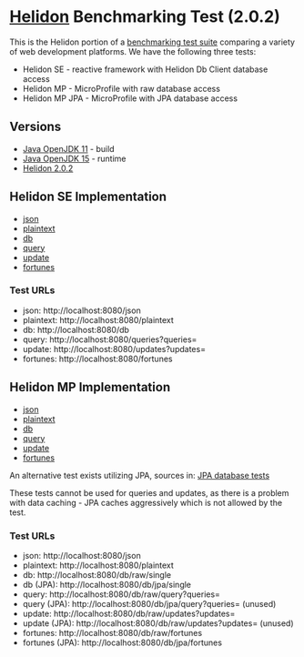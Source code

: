 # [Helidon](http://helidon.io) Benchmarking Test (2.0.2)

This is the Helidon portion of a [benchmarking test suite](../) comparing a variety of web development platforms.
We have the following three tests:

- Helidon SE - reactive framework with Helidon Db Client database access
- Helidon MP - MicroProfile with raw database access
- Helidon MP JPA - MicroProfile with JPA database access

## Versions

* [Java OpenJDK 11](http://openjdk.java.net/) - build
* [Java OpenJDK 15](http://openjdk.java.net/) - runtime
* [Helidon 2.0.2](http://helidon.io/)

## Helidon SE Implementation

* [json](reactive/src/main/java/io/helidon/techempower/se/JsonHandler.java)
* [plaintext](reactive/src/main/java/io/helidon/techempower/se/PlainTextHandler.java)
* [db](reactive/src/main/java/io/helidon/techempower/se/DbService.java)
* [query](reactive/src/main/java/io/helidon/techempower/se/DbService.java)
* [update](reactive/src/main/java/io/helidon/techempower/se/DbService.java)
* [fortunes](reactive/src/main/java/io/helidon/techempower/se/DbService.java)

### Test URLs

* json: http://localhost:8080/json
* plaintext: http://localhost:8080/plaintext
* db: http://localhost:8080/db
* query: http://localhost:8080/queries?queries=
* update: http://localhost:8080/updates?updates=
* fortunes: http://localhost:8080/fortunes

## Helidon MP Implementation

* [json](microprofile/src/main/java/io/helidon/techempower/mp/JsonService.java)
* [plaintext](microprofile/src/main/java/io/helidon/techempower/mp/PlainTextService.java)
* [db](microprofile/src/main/java/io/helidon/techempower/mp/DatabaseServiceRaw.java)
* [query](microprofile/src/main/java/io/helidon/techempower/mp/DatabaseServiceRaw.java)
* [update](microprofile/src/main/java/io/helidon/techempower/mp/DatabaseServiceRaw.java)
* [fortunes](microprofile/src/main/java/io/helidon/techempower/mp/DatabaseServiceRaw.java)

An alternative test exists utilizing JPA, sources in:
[JPA database tests](microprofile/src/main/java/io/helidon/techempower/mp/DatabaseServiceJpa.java)

These tests cannot be used for queries and updates, as there is a problem with
data caching - JPA caches aggressively which is not allowed by the test.

### Test URLs

* json:  http://localhost:8080/json
* plaintext: http://localhost:8080/plaintext
* db: http://localhost:8080/db/raw/single
* db (JPA): http://localhost:8080/db/jpa/single
* query: http://localhost:8080/db/raw/query?queries=
* query (JPA): http://localhost:8080/db/jpa/query?queries= (unused)
* update: http://localhost:8080/db/raw/updates?updates=
* update (JPA): http://localhost:8080/db/raw/updates?updates= (unused)
* fortunes: http://localhost:8080/db/raw/fortunes
* fortunes (JPA): http://localhost:8080/db/jpa/fortunes

